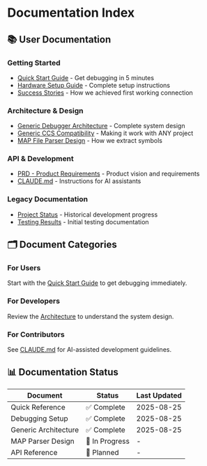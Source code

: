 # Documentation Index

## 📚 User Documentation

### Getting Started
- [Quick Start Guide](guides/QUICK_REFERENCE.md) - Get debugging in 5 minutes
- [Hardware Setup Guide](guides/DEBUGGING_SETUP_GUIDE.md) - Complete setup instructions
- [Success Stories](guides/SUCCESS_PROCESS_DOCUMENTATION.md) - How we achieved first working connection

### Architecture & Design
- [Generic Debugger Architecture](architecture/GENERIC_DEBUGGER_ARCHITECTURE.md) - Complete system design
- [Generic CCS Compatibility](architecture/GENERIC_CCS_COMPATIBILITY_PLAN.md) - Making it work with ANY project
- [MAP File Parser Design](architecture/MAP_PARSER.md) - How we extract symbols

### API & Development
- [PRD - Product Requirements](../PRD.md) - Product vision and requirements
- [CLAUDE.md](../CLAUDE.md) - Instructions for AI assistants

### Legacy Documentation
- [Project Status](legacy/PROJECT_STATUS.md) - Historical development progress
- [Testing Results](legacy/TESTING_RESULTS.md) - Initial testing documentation

## 🗂️ Document Categories

### For Users
Start with the [Quick Start Guide](guides/QUICK_REFERENCE.md) to get debugging immediately.

### For Developers  
Review the [Architecture](architecture/GENERIC_DEBUGGER_ARCHITECTURE.md) to understand the system design.

### For Contributors
See [CLAUDE.md](../CLAUDE.md) for AI-assisted development guidelines.

## 📊 Documentation Status

| Document | Status | Last Updated |
|----------|--------|--------------|
| Quick Reference | ✅ Complete | 2025-08-25 |
| Debugging Setup | ✅ Complete | 2025-08-25 |
| Generic Architecture | ✅ Complete | 2025-08-25 |
| MAP Parser Design | 📝 In Progress | - |
| API Reference | 📅 Planned | - |